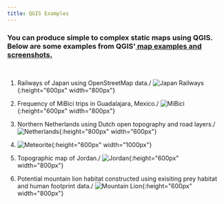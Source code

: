 ```yaml
---
title: QGIS Examples
---
```


<h3 text-align="left">You can produce simple to complex static maps using QGIS. Below are some examples from QGIS'<a href="https://qgis.org/en/site/about/screenshots.html"> map examples and screenshots.</a></h3>

<br>

1. Railways of Japan using OpenStreetMap data./ ![Japan Railways](/qgis/img/japan_railways.png){:height="600px" width="800px"}


2. Frequency of MiBici trips in Guadalajara, Mexico./ ![MiBici](/qgis/img/guadalajara.png){:height="600px" width="800px"}


3. Northern Netherlands using Dutch open topography and road layers./ ![Netherlands](/qgis/img/groningen.jpg){:height="800px" width="600px"}


4. ![Meteorite](/qgis/img/meteorite.png){:height="600px" width="1000px"}


5. Topographic map of Jordan./ ![Jordan](/qgis/img/jordan.jpg){:height="600px" width="800px"}


6. Potential mountain lion habitat constructed using exisiting prey habitat and human footprint data./ ![Mountain Lion](/qgis/img/mountain_lion.jpg){:height="600px" width="800px"}
